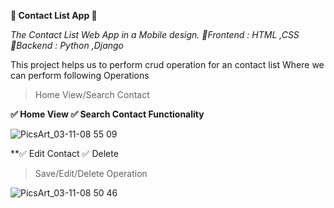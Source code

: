 **🔶 Contact List App  🔶**

_The Contact List Web App in a Mobile design.
 🔹Frontend  : HTML ,CSS
 🔹Backend : Python ,Django_

This project helps us to perform crud operation for an contact list 
Where we can perform following Operations

> Home View/Search Contact


**✅ Home View
   ✅ Search Contact Functionality**

![PicsArt_03-11-08 55 09](https://user-images.githubusercontent.com/72223057/110811123-6aa33a00-82ac-11eb-9776-6620e89a69c8.jpg)

**✅ Edit Contact
   ✅ Delete 

> Save/Edit/Delete Operation

![PicsArt_03-11-08 50 46](https://user-images.githubusercontent.com/72223057/110811128-6b3bd080-82ac-11eb-83c4-25ad656ffcce.jpg)


